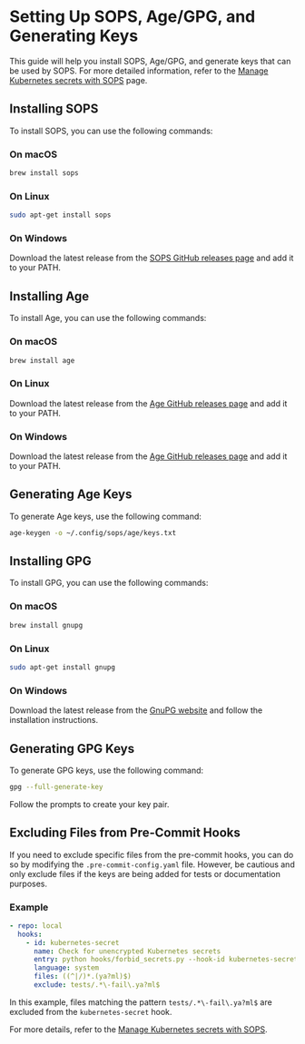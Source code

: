 # Setting Up SOPS, Age/GPG, and Generating Keys

This guide will help you install SOPS, Age/GPG, and generate keys that can be used by SOPS. For more detailed information, refer to the [Manage Kubernetes secrets with SOPS](https://fluxcd.io/flux/guides/mozilla-sops/) page.

## Installing SOPS

To install SOPS, you can use the following commands:

### On macOS
```sh
brew install sops
```

### On Linux
```sh
sudo apt-get install sops
```

### On Windows
Download the latest release from the [SOPS GitHub releases page](https://github.com/mozilla/sops/releases) and add it to your PATH.

## Installing Age

To install Age, you can use the following commands:

### On macOS
```sh
brew install age
```

### On Linux
Download the latest release from the [Age GitHub releases page](https://github.com/FiloSottile/age/releases) and add it to your PATH.

### On Windows
Download the latest release from the [Age GitHub releases page](https://github.com/FiloSottile/age/releases) and add it to your PATH.

## Generating Age Keys

To generate Age keys, use the following command:
```sh
age-keygen -o ~/.config/sops/age/keys.txt
```

## Installing GPG

To install GPG, you can use the following commands:

### On macOS
```sh
brew install gnupg
```

### On Linux
```sh
sudo apt-get install gnupg
```

### On Windows
Download the latest release from the [GnuPG website](https://gnupg.org/download/) and follow the installation instructions.

## Generating GPG Keys

To generate GPG keys, use the following command:
```sh
gpg --full-generate-key
```

Follow the prompts to create your key pair.

## Excluding Files from Pre-Commit Hooks

If you need to exclude specific files from the pre-commit hooks, you can do so by modifying the `.pre-commit-config.yaml` file. However, be cautious and only exclude files if the keys are being added for tests or documentation purposes.

### Example

```yaml
- repo: local
  hooks:
    - id: kubernetes-secret
      name: Check for unencrypted Kubernetes secrets
      entry: python hooks/forbid_secrets.py --hook-id kubernetes-secret
      language: system
      files: ((^|/)*.(ya?ml)$)
      exclude: tests/.*\-fail\.ya?ml$
```

In this example, files matching the pattern `tests/.*\-fail\.ya?ml$` are excluded from the `kubernetes-secret` hook.

For more details, refer to the [Manage Kubernetes secrets with SOPS](https://fluxcd.io/flux/guides/mozilla-sops/).
